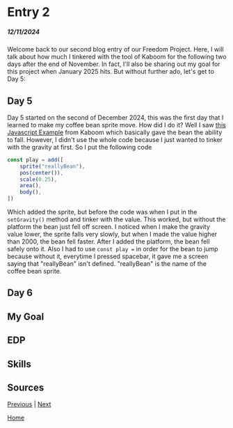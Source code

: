 # Entry 2
##### 12/11/2024

Welcome back to our second blog entry of our Freedom Project. Here, I will talk about how much I tinkered with the tool of Kaboom for the following two days after the end of November. In fact, I'll also be sharing out my goal for this project when January 2025 hits. But without further ado, let's get to Day 5:

## Day 5
Day 5 started on the second of December 2024, this was the first day that I learned to make my coffee bean sprite move. How did I do it? Well I saw [this Javascript Example](https://kaboomjs.com/play?example=gravity) from Kaboom which basically gave the bean the ability to fall. However, I didn't use the whole code because I just wanted to tinker with the gravity at first. So I put the following code
```js
const play = add([
    sprite("reallyBean"),
	pos(center()),
    scale(0.25),
    area(),
    body(),
])
```
Which added the sprite, but before the code was when I put in the `setGravity()` method and tinker with the value. This worked, but without the platform the bean just fell off screen. I noticed when I make the gravity value lower, the sprite falls very slowly, but when I made the value higher than 2000, the bean fell faster. After I added the platform, the bean fell safely onto it. Also I had to use `const play =` in order for the bean to jump because without it, everytime I pressed spacebar, it gave me a screen saying that "reallyBean" isn't defined. "reallyBean" is the name of the coffee bean sprite.

## Day 6

## My Goal

## EDP

## Skills

## Sources

[Previous](entry01.md) | [Next](entry03.md)

[Home](../README.md)
